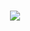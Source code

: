 <br>
<p align="center">
<img src="https://media.discordapp.net/attachments/939491682251046942/1407044772237021254/Untitled714_20250818185327.png?ex=68a4ac0f&is=68a35a8f&hm=18a5b5466a509cff2acaa5d98d764d6504977ea7354e999d8c2b5fd82b789a14&=&format=webp&quality=lossless&width=674&height=525">
<br>
